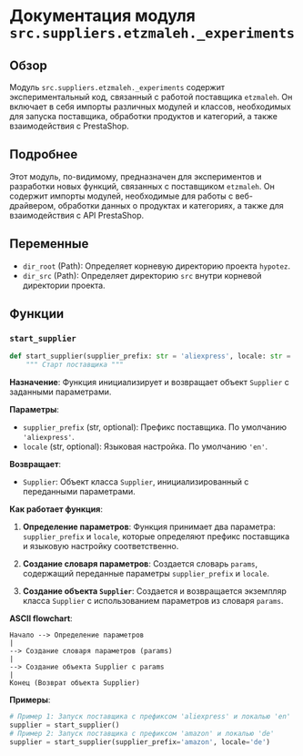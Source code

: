# Документация модуля `src.suppliers.etzmaleh._experiments`

## Обзор

Модуль `src.suppliers.etzmaleh._experiments` содержит экспериментальный код, связанный с работой поставщика `etzmaleh`. 
Он включает в себя импорты различных модулей и классов, необходимых для запуска поставщика, обработки продуктов и категорий, а также взаимодействия с PrestaShop.

## Подробнее

Этот модуль, по-видимому, предназначен для экспериментов и разработки новых функций, связанных с поставщиком `etzmaleh`. Он содержит импорты модулей, необходимые для работы с веб-драйвером, обработки данных о продуктах и категориях, а также для взаимодействия с API PrestaShop.

## Переменные

- `dir_root` (Path): Определяет корневую директорию проекта `hypotez`.
- `dir_src` (Path): Определяет директорию `src` внутри корневой директории проекта.

## Функции

### `start_supplier`

```python
def start_supplier(supplier_prefix: str = 'aliexpress', locale: str = 'en') -> Supplier:
    """ Старт поставщика """
```

**Назначение**: Функция инициализирует и возвращает объект `Supplier` с заданными параметрами.

**Параметры**:
- `supplier_prefix` (str, optional): Префикс поставщика. По умолчанию `'aliexpress'`.
- `locale` (str, optional): Языковая настройка. По умолчанию `'en'`.

**Возвращает**:
- `Supplier`: Объект класса `Supplier`, инициализированный с переданными параметрами.

**Как работает функция**:

1. **Определение параметров**: Функция принимает два параметра: `supplier_prefix` и `locale`, которые определяют префикс поставщика и языковую настройку соответственно.

2. **Создание словаря параметров**: Создается словарь `params`, содержащий переданные параметры `supplier_prefix` и `locale`.

3. **Создание объекта `Supplier`**: Создается и возвращается экземпляр класса `Supplier` с использованием параметров из словаря `params`.

**ASCII flowchart**:

```
Начало --> Определение параметров
|
--> Создание словаря параметров (params)
|
--> Создание объекта Supplier с params
|
Конец (Возврат объекта Supplier)
```

**Примеры**:

```python
# Пример 1: Запуск поставщика с префиксом 'aliexpress' и локалью 'en'
supplier = start_supplier()
# Пример 2: Запуск поставщика с префиксом 'amazon' и локалью 'de'
supplier = start_supplier(supplier_prefix='amazon', locale='de')